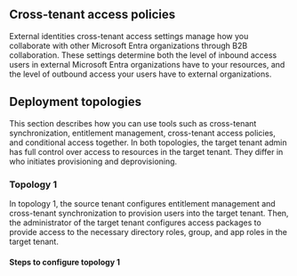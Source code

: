 ## Cross-tenant access policies

External identities cross-tenant access settings manage how you collaborate with other Microsoft Entra organizations through B2B collaboration. These settings determine both the level of inbound access users in external Microsoft Entra organizations have to your resources, and the level of outbound access your users have to external organizations.

## Deployment topologies

This section describes how you can use tools such as cross-tenant synchronization, entitlement management, cross-tenant access policies, and conditional access together. In both topologies, the target tenant admin has full control over access to resources in the target tenant. They differ in who initiates provisioning and deprovisioning.

### Topology 1

In topology 1, the source tenant configures entitlement management and cross-tenant synchronization to provision users into the target tenant. Then, the administrator of the target tenant configures access packages to provide access to the necessary directory roles, group, and app roles in the target tenant.

#### Steps to configure topology 1